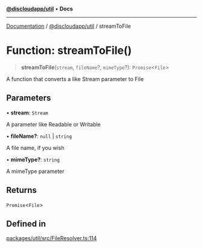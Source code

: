 [**@discloudapp/util**](../README.md) • **Docs**

***

[Documentation](../../../packages.md) / [@discloudapp/util](../README.md) / streamToFile

# Function: streamToFile()

> **streamToFile**(`stream`, `fileName`?, `mimeType`?): `Promise`\<`File`\>

A function that converts a like Stream parameter to File

## Parameters

• **stream**: `Stream`

A parameter like Readable or Writable

• **fileName?**: `null` \| `string`

A file name, if you wish

• **mimeType?**: `string`

A mimeType parameter

## Returns

`Promise`\<`File`\>

## Defined in

[packages/util/src/FileResolver.ts:114](https://github.com/discloud/discloud.app/blob/e957c12968777c01a56e127121040f7eaaf9b803/packages/util/src/FileResolver.ts#L114)
